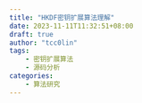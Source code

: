 ```yaml
---
title: "HKDF密钥扩展算法理解"
date: 2023-11-11T11:32:51+08:00
draft: true
author: "tcc0lin"
tags:
    - 密钥扩展算法
    - 源码分析
categories:
    - 算法研究
---
```


